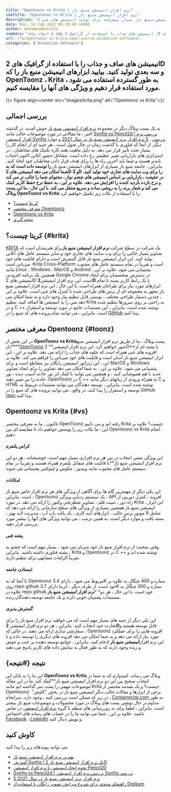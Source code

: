 ```yaml
---
title: "Opentoonz vs Krita | نرم افزار انیمیشن منبع باز" 
seoTitle: "Opentoonz vs Krita | نرم افزار انیمیشن منبع باز" 
description: "نرم افزار انیمیشن منبع باز بسیار پیشرفته برای تولید انیمیشن های غنی 2D و 3D. این پست وبلاگ در مورد مقایسه OpenToonz vs Krita است." 
date: Mon, 14 Feb 2022 08:29:49 +0000
author: muhammadmustafa
summary: "ایجاد صاف & amp ؛ انیمیشن های جذاب با استفاده از گرافیک 2D و سه بعدی. بیایید ابزارهای انیمیشن منبع باز را که OpenToonz ، Krita به طور گسترده استفاده می شود ، مورد استفاده قرار دهیم و ویژگی های آنها را مقایسه کنیم." 
url: /fa/opentoonz-vs-krita-open-source-animation-software/
categories: ['Animation Software']
---
```


## انیمیشن های صاف و جذاب را با استفاده از گرافیک های 2D و سه بعدی تولید کنید. بیایید ابزارهای انیمیشن منبع باز را که OpenToonz ، Krita به طور گسترده استفاده می شود ، مورد استفاده قرار دهیم و ویژگی های آنها را مقایسه کنیم.

{{< figure align=center src="images/krita.png" alt="Opentoonz vs Krita">}}


## بررسی اجمالی
به یک پست وبلاگ دیگر در مجموعه [نرم افزار انیمیشن منبع باز][1] خوش آمدید. در گذشته اخیر ، ما مقالاتی در مورد موضوعات جالب مانند [Synfig vs Pencil2d | بررسی نرم افزار انیمیشن Synfig بررسی][2] ، [5 نرم افزار برتر انیمیشن منبع باز در سال 2021][3] و موارد دیگر. از آنجا که فناوری با گذشت زمان در حال تحول است ، هر جنبه ای از انجام کار را بسیار تحت تأثیر قرار می دهد. به دلیل ماهیت همه کاره تکنیک های مخاطبان ، در استراتژی های بازاریابی تغییر عظیمی رخ داده است. مشاغل حضور آنلاین اکنون اجتناب ناپذیر هستند و شما باید آخرین راه ها را برای هدف قرار دادن مخاطبان خود اتخاذ کنید.
بنابراین ، جامعه منبع باز بسیاری از ابزارهای انیمیشن منبع باز **را توسعه داده است که به شما امکان می دهد انیمیشن های 2D و 3D را برای وب سایت های تجاری خود تولید کنید. در حقیقت ، بازاریابی بر اساس انیمیشن های چشم نواز ، محتوای شما را جالب تر می کند و نرخ بازده بازدید کننده را افزایش می دهد. علاوه بر این ، به حفظ نرخ حفظ کاربر کمک می کند و شعار برند را به روشی ساده و سریع منتقل می کند. با این حال ، ما این پست وبلاگ OpenToonz vs Krita** را با استفاده از نکات زیر تکمیل خواهیم کرد.
  * [کریتا چیست؟][4]
  * [معرفی مختصر Opentoonz][5]
  * [Opentoonz vs Krita][6]
  * [نتیجه گیری][7]

## کریتا چیست؟ {#krita}

[KRITA][8] یک شرکت در سطح شرکت **نرم افزار انیمیشن منبع باز**برای هنرمندان است که تصاویر بسیار جالبی را برای وب سایت های تجاری خود و سایر سیستم عامل های آنلاین تولید کنند. این ابزار انیمیشن منبع باز قابل گسترش است و دارای قابلیت های خود میزبانی است. Krita Cross-Platform است و تقریباً در تمام سیستم عامل های محبوب مانند Linux ، Windows ، MacOS و Android پشتیبانی می شود. علاوه بر این ، همچنین یک برنامه افزودنی Google Chrome در دسترس متخصصان برای ایجاد انیمیشن های 2D است. این نرم افزار انیمیشن**2D** با یک رابط کاربر پسند با تمام ابزارهای مورد نیاز برای طراحان همراه است.
با این حال ، این نرم افزار انیمیشن منبع باز مجهز به مجموعه ای از برس های طراحی شده با کنترل های غنی است. علاوه بر این ، چندین دستیار طراحی مختلف ، پوستی قابل تنظیم پیاز وجود دارد و به شما امکان می دهد متن را به انیمیشن ها اضافه کنید. تنظیم Krita به راحتی بر روی سرورها تنظیم شده و در C ++ نوشته شده است. بنابراین ، این مستندات جامع در مورد توسعه و استقرار است. بنابراین ، می توانید تمام پرونده های کد منبع را در [GitHub][9] پیدا کنید.

## معرفی مختصر Opentoonz {#toonz}

در این بخش از **OpenToonz vs Krita**پست وبلاگ ، ما از طریق نرم افزار انیمیشن منبع باز****[OpenToonz][10] عبور خواهیم کرد. این نرم افزار انیمیشن** 2D**با پشته ای از افزونه های غنی همراه است که جلوه های جذاب را ارائه می دهد. علاوه بر این ، این ابزار انیمیشن منبع باز آسان است و قابلیت های خود میزبانی را فراهم می کند. علاوه بر این ، این ژنراتور انیمیشن رایگان نیز متقاطع است و برای MacOS و Windows پشتیبانی می شود. علاوه بر این ، به شما امکان می دهد تصاویر را برای ایجاد تصاویر جدید با هم همپوشانی کنید ، و همچنین می توانید با کمک اثر نور حادثه آسیب دیده ، نور حادثه را نیز تغییر دهید.
OpenToonz در C ++ به همراه ورودی از زبانهای دیگر مانند C و HTML نوشته شده است. بنابراین ، توسعه دهندگان می توانند مستندات مربوط به توسعه و استقرار را پیدا کنند. در واقع ، می توانید پرونده های کد منبع را در GitHub [repo][11] پیدا کنید.

## Opentoonz vs Krita {#vs}

تاکنون ، ما به معرفی مختصر OpenToonz رفته ایم و می دانیم Krita چیست؟ علاوه بر این ، ما نکات زیر را پوشش خواهیم داد تا مقایسه ای بین Opentoonz vs Krita انجام دهیم.

#### کراس پلتفرم
این ویژگی ضمن انتخاب در بین هر نرم افزاری بسیار مهم است. خوشبختانه ، هر دو این نرم افزار انیمیشن منبع باز**با قابلیت های متقابل پلتفرم همراه هستند و تقریباً در تمام سیستم عامل های محبوب مانند ویندوز ، مکوس و لینوکس پشتیبانی می شوند.

#### امکانات
این یکی دیگر از مهمترین گام ها برای آگاهی از ویژگی های هر نرم افزار خاص منبع باز است. بنابراین ، Opentoonz یک سیستم ردیابی ویژگی ، API افزونه ، کنترل دوربین از راه دور ، تثبیت قلم ، تصاویر شطرنجی وکتور را ارائه می دهد. در مورد Krita ، این ابزار انیمیشن منبع باز همچنین بسیاری از ویژگی های سطح سازمانی را ارائه می دهد که شامل 9 موتور برس جالب ، ابزارهای آینه کاری ، یک پالت پاپ آپ ، مدیریت لایه بهتر ، بسته بافت و موارد دیگر است. به همین ترتیب ، می توانید ویژگی های آنها را بیشتر مورد بررسی قرار دهید.

#### پشته فنی
وقتی صحبت از نرم افزار منبع باز خود میزبان می شود ، بسیار مهم است که چشم به پشته فناوری داشته باشید. بنابراین ، Krita و Opentoonz در C ++ نوشته شده اند و تقریباً الزامات مشابهی برای تنظیم دارند.

#### ایستادن جامعه
تا آنجا که به Opentoonz مربوط می شود ، دارای 3.4K ستاره و 400 چنگال به علاوه بر روی repo github خود است. از طرف دیگر ، کریتا دارای 3.7K ستاره و 300 چنگال به علاوه در repo github خود است. با این حال ، هر دو* ***نرم افزار انیمیشن منبع باز** مستندات پشتیبان خوبی دارند و یک جامعه توسعه دهندگان زنده.

#### گسترش پذیری
این یکی دیگر از جنبه های بسیار مهم است که می خواهید نرم افزار منبع باز را برای تجارت خود انتخاب کنید. بنابراین ، هر دو نرم افزار انیمیشن **2D**قابل توسعه هستند و سفارشی سازی ارائه می دهند. در حالی که ، Opentoonz افزونه هایی را برای عملکرد مورد نیاز ارائه می دهد و به شما امکان می دهد افزونه های دیگری را توسعه داده و با این نرم افزار**انیمیشن منبع باز** ادغام کنید. بنابراین ، جوامع توسعه دهنده پر جنب و جوش و زنده وجود دارند که به طور فعال به نمایش داده های کاربر پاسخ می دهند.

## نتیجه {#نتیجه}

این ما را به پایان این **OpenToonz vs Krita** وبلاگ می رساند. امیدوارم که به شما در انتخاب صحیح بین این دو نرم افزار انیمیشن منبع باز**کمک کند. ما در این مقاله موضوعات مهمی را پشت سر گذاشته ایم مانند Krita چیست؟ و یک مقدمه مختصر از Opentoonz. برخی از ابزارها و مقالات جالب دیگر انیمیشن منبع باز در بخش "کاوش" در زیر که ممکن است بررسی کنید ، وجود دارد.
سرانجام ، [Containerize.com][12] به طور مداوم در حال نوشتن پست های وبلاگ در مورد محصولات و موضوعات منبع باز بیشتر است. بنابراین ، لطفاً برای به روزرسانی های منظم با گروه [نرم افزار انیمیشن][13] در تماس باشید. علاوه بر این ، شما می توانید ما را در حساب های رسانه های اجتماعی [Facebook][14] ، [LinkedIn][15] و [توییتر][16] دنبال کنید.

## کاوش کنید
می توانید پیوندهای زیر را پیدا کنید.
  * [بهترین نرم افزار انیمیشن منبع باز][13]
  * [آموزش Synfig | یک نرم افزار انیمیشن منبع باز 2D][17]
  * [نحوه ایجاد انیمیشن با نرم افزار انیمیشن Pencil2D][18]
  * [Synfig vs Pencil2d | بررسی نرم افزار انیمیشن Synfig بررسی][2]
  * [5 نرم افزار برتر انیمیشن منبع باز در سال 2021][3]
  * [راهنمای مبتدی برای شروع ویرایش تصویر رایگان با استفاده از Digikam][19]



[1]: https://blog.containerize.com/category/animation-software/
[2]: https://blog.containerize.com/animation-software/synfig-vs-pencil2d-animation-software-synfig-review/
[3]: https://blog.containerize.com/animation-software/top-5-open-source-animation-software-in-2021/
[4]: #krita
[5]: #toonz
[6]: #vs
[7]: #Conclusion
[8]: https://products.containerize.com/animation-software/krita/
[9]: https://github.com/KDE/krita
[10]: https://products.containerize.com/animation-software/opentoonz/
[11]: https://github.com/opentoonz/opentoonz
[12]: https://www.containerize.com/
[13]: https://products.containerize.com/animation-software/
[14]: https://web.facebook.com/containerize
[15]: https://www.linkedin.com/company/containerize/
[16]: https://twitter.com/containerize_co
[17]: https://blog.containerize.com/animation-software/synfig-tutorial-an-open-source-2d-animation-software/
[18]: https://blog.containerize.com/animation-software/how-to-create-animations-with-pencil2d-animation-software/
[19]: https://blog.containerize.com/animation-software/beginners-guide-to-start-free-image-editing-using-digikam/
